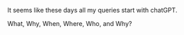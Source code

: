 It seems like these days all my queries start with chatGPT. 

What, Why, When, Where, Who, and Why?

